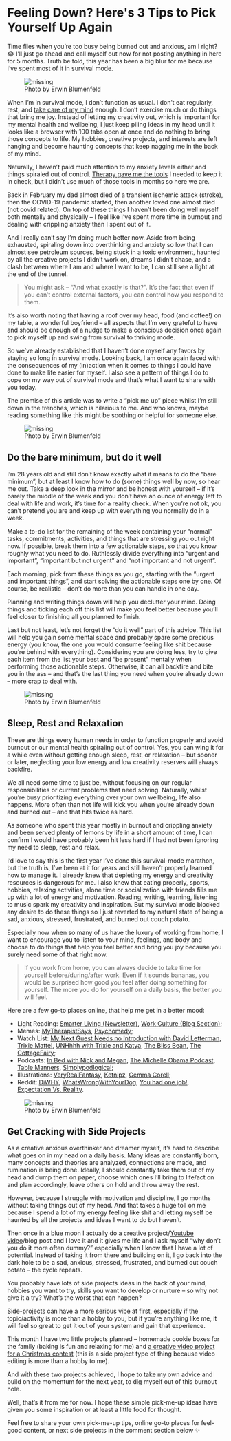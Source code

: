 # Feeling Down? Here's 3 Tips to Pick Yourself Up Again

Time flies when you’re too busy being burned out and anxious, am I right? 😂 I’ll just go ahead and call myself out now for not posting anything in here for 5 months. Truth be told, this year has been a big blur for me because I’ve spent most of it in survival mode.

<figure>
    <img src="2020-12-10-feeling-down-tips-1.webp" alt="missing">
    <figcaption>Photo by Erwin Blumenfeld</figcaption>
</figure>

When I’m in survival mode, I don’t function as usual. I don’t eat regularly, rest, and [take care of my mind](2020-04-24-kinder-to-yourself-social-distancing.html) enough. I don’t exercise much or do things that bring me joy. Instead of letting my creativity out, which is important for my mental health and wellbeing, I just keep piling ideas in my head until it looks like a browser with 100 tabs open at once and do nothing to bring those concepts to life. My hobbies, creative projects, and interests are left hanging and become haunting concepts that keep nagging me in the back of my mind.

Naturally, I haven’t paid much attention to my anxiety levels either and things spiraled out of control. [Therapy gave me the tools](2020-04-18-started-therapy.html) I needed to keep it in check, but I didn’t use much of those tools in months so here we are.

Back in February my dad almost died of a transient ischemic attack (stroke), then the COVID-19 pandemic started, then another loved one almost died (not covid related). On top of these things I haven’t been doing well myself both mentally and physically – I feel like I’ve spent more time in burnout and dealing with crippling anxiety than I spent out of it.

And I really can’t say I’m doing much better now. Aside from being exhausted, spiraling down into overthinking and anxiety so low that I can almost see petroleum sources, being stuck in a toxic environment, haunted by all the creative projects I didn’t work on, dreams I didn’t chase, and a clash between where I am and where I want to be, I can still see a light at the end of the tunnel.

> You might ask – “And what exactly is that?”. It’s the fact that even if you can’t control external factors, you can control how you respond to them.

It’s also worth noting that having a roof over my head, food (and coffee!) on my table, a wonderful boyfriend – all aspects that I’m very grateful to have and should be enough of a nudge to make a conscious decision once again to pick myself up and swing from survival to thriving mode.

So we’ve already established that I haven’t done myself any favors by staying so long in survival mode. Looking back, I am once again faced with the consequences of my (in)action when it comes to things I could have done to make life easier for myself. I also see a pattern of things I do to cope on my way out of survival mode and that’s what I want to share with you today.

The premise of this article was to write a “pick me up” piece whilst I’m still down in the trenches, which is hilarious to me. And who knows, maybe reading something like this might be soothing or helpful for someone else.

<figure>
    <img src="2020-12-10-feeling-down-tips-2.webp" alt="missing">
    <figcaption>Photo by Erwin Blumenfeld</figcaption>
</figure>

## Do the bare minimum, but do it well

I’m 28 years old and still don’t know exactly what it means to do the “bare minimum”, but at least I know how to do (some) things well by now, so hear me out. Take a deep look in the mirror and be honest with yourself – if it’s barely the middle of the week and you don’t have an ounce of energy left to deal with life and work, it’s time for a reality check. When you’re not ok, you can’t pretend you are and keep up with everything you normally do in a week.

Make a to-do list for the remaining of the week containing your “normal” tasks, commitments, activities, and things that are stressing you out right now. If possible, break them into a few actionable steps, so that you know roughly what you need to do. Ruthlessly divide everything into “urgent and important”, “important but not urgent” and “not important and not urgent”.

Each morning, pick from these things as you go, starting with the “urgent and important things”, and start solving the actionable steps one by one.  Of course, be realistic – don’t do more than you can handle in one day.

Planning and writing things down will help you declutter your mind. Doing things and ticking each off this list will make you feel better because you’ll feel closer to finishing all you planned to finish.

Last but not least, let’s not forget the “do it well” part of this advice. This list will help you gain some mental space and probably spare some precious energy (you know, the one you would consume feeling like shit because you’re behind with everything). Considering you are doing less, try to give each item from the list your best and “be present” mentally when performing those actionable steps. Otherwise, it can all backfire and bite you in the ass – and that’s the last thing you need when you’re already down – more crap to deal with.   

<figure>
    <img src="2020-12-10-feeling-down-tips-3.webp" alt="missing">
    <figcaption>Photo by Erwin Blumenfeld</figcaption>
</figure>

## Sleep, Rest and Relaxation

These are things every human needs in order to function properly and avoid burnout or our mental health spiraling out of control. Yes, you can wing it for a while even without getting enough sleep, rest, or relaxation – but sooner or later, neglecting your low energy and low creativity reserves will always backfire.

We all need some time to just be, without focusing on our regular responsibilities or current problems that need solving. Naturally, whilst you’re busy prioritizing everything over your own wellbeing, life also happens. More often than not life will kick you when you’re already down and burned out – and that hits twice as hard.

As someone who spent this year mostly in burnout and crippling anxiety and been served plenty of lemons by life in a short amount of time, I can confirm I would have probably been hit less hard if I had not been ignoring my need to sleep, rest and relax.

I’d love to say this is the first year I’ve done this survival-mode marathon, but the truth is, I’ve been at it for years and still haven’t properly learned how to manage it. I already knew that depleting my energy and creativity resources is dangerous for me. I also knew that eating properly, sports, hobbies, relaxing activities, alone time or socialization with friends fills me up with a lot of energy and motivation. Reading, writing, learning, listening to music spark my creativity and inspiration. But my survival mode blocked any desire to do these things so I just reverted to my natural state of being a sad, anxious, stressed, frustrated, and burned out couch potato.

Especially now when so many of us have the luxury of working from home, I want to encourage you to listen to your mind, feelings, and body and choose to do things that help you feel better and bring you joy because you surely need some of that right now.

> If you work from home, you can always decide to take time for yourself before/during/after work. Even if it sounds bananas, you would be surprised how good you feel after doing something for yourself. The more you do for yourself on a daily basis, the better you will feel. 

Here are a few go-to places online, that help me get in a better mood:

- Light Reading: [Smarter Living (Newsletter)](https://www.nytimes.com/newsletters/smarter-living), [Work Culture (Blog Section)](https://blog.dropbox.com/topics/work-culture);
- Memes: [MyTherapistSays](https://www.instagram.com/mytherapistsays/), [Psychomedy](https://www.facebook.com/PsychComedy);
- Watch List: [My Next Guest Needs no Introduction with David Letterman](https://youtu.be/m_HeEjm-3CQ), [Trixie Mattel](https://www.youtube.com/channel/UC0biFgrMdkv1hFAFLVePODQ), [UNHhhh with Trixie and Katya](https://www.youtube.com/watch?v=eZ374Itvg5c&list=PLhgFEi9aNUb2BNrIEecCGXApgeX7Yjwz8&index=1), [The Bliss Bean](https://www.youtube.com/channel/UCnlA6utKwEkshWt_fJavl8Q), [The CottageFairy](https://www.youtube.com/channel/UCKx5lHJ6Fr5mbT4TYVLh6ng);
- Podcasts: [In Bed with Nick and Megan](https://podcasts.apple.com/us/podcast/in-bed-with-nick-and-megan/id1487579237), [The Michelle Obama Podcast](https://podcasts.apple.com/us/podcast/the-michelle-obama-podcast/id1532956108), [Table Manners](https://podcasts.apple.com/us/podcast/table-manners-with-jessie-ware/id1305228910), [Simplypodlogical](https://www.youtube.com/watch?v=DTfJNStQtus);
- Illustrations: [VeryRealFantasy](https://www.instagram.com/veryrealfantasy/), [Ketnipz](https://www.instagram.com/Ketnipz/), [Gemma Corell](https://www.instagram.com/gemmacorrell/);
- Reddit: [DiWHY](https://www.reddit.com/r/DiWHY), [WhatsWrongWithYourDog](https://www.reddit.com/r/WhatsWrongWithYourDog/), [You had one job!](https://www.reddit.com/r/onejob/), [Expectation Vs. Reality](https://www.reddit.com/r/ExpectationVsReality).

<figure>
    <img src="2020-12-10-feeling-down-tips-4.jpg" alt="missing">
    <figcaption>Photo by Erwin Blumenfeld</figcaption>
</figure>

## Get Cracking with Side Projects

As a creative anxious overthinker and dreamer myself, it’s hard to describe what goes on in my head on a daily basis. Many ideas are constantly born, many concepts and theories are analyzed, connections are made, and rumination is being done. Ideally, I should constantly take them out of my head and dump them on paper, choose which ones I’ll bring to life/act on and plan accordingly, leave others on hold and throw away the rest.

However, because I struggle with motivation and discipline, I go months without taking things out of my head. And that takes a huge toll on me because I spend a lot of my energy feeling like shit and letting myself be haunted by all the projects and ideas I want to do but haven’t.

Then once in a blue moon I actually do a creative project/[Youtube video](https://www.youtube.com/c/MissTincu)/blog post and I love it and it gives me life and I ask myself “why don’t you do it more often dummy?” especially when I know that I have a lot of potential. Instead of taking it from there and building on it, I go back into the dark hole to be a sad, anxious, stressed, frustrated, and burned out couch potato – the cycle repeats.

You probably have lots of side projects ideas in the back of your mind, hobbies you want to try, skills you want to develop or nurture – so why not give it a try? What’s the worst that can happen?

Side-projects can have a more serious vibe at first, especially if the topic/activity is more than a hobby to you, but if you’re anything like me, it will feel so great to get it out of your system and gain that experience.

This month I have two little projects planned – homemade cookie boxes for the family (baking is fun and relaxing for me) and [a creative video project for a Christmas contest](https://www.youtube.com/watch?v=lwtLhzyE93s) (this is a side project type of thing because video editing is more than a hobby to me).

And with these two projects achieved, I hope to take my own advice and build on the momentum for the next year, to dig myself out of this burnout hole.

Well, that’s it from me for now. I hope these simple pick-me-up ideas have given you some inspiration or at least a little food for thought. 

Feel free to share your own pick-me-up tips, online go-to places for feel-good content, or next side projects in the comment section below ✨